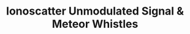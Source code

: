 ---
layout: manifest
title:  Ionoscatter Unmodulated Signal &amp; Meteor Whistles
manifest_name: -ionoscatter-unmodulated-signal-meteor-whistles
---
